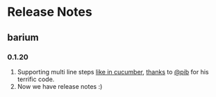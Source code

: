 # Release Notes

## barium

### 0.1.20

1. Supporting multi line steps [like in cucumber](https://github.com/aslakhellesoy/cucumber/wiki/multiline-step-arguments), [thanks](https://github.com/gabrielfalcao/lettuce/pull/104) to [@pib](https://github.com/pib) for his terrific code.
2. Now we have release notes :)
